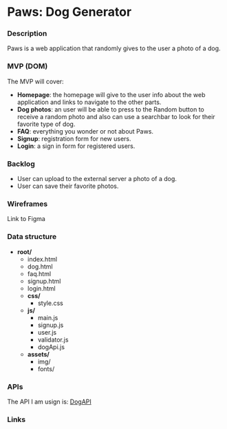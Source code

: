 # Paws: Dog Generator

### Description

Paws is a web application that randomly gives to the user a photo of a dog.

### MVP (DOM)

The MVP will cover:

- **Homepage**: the homepage will give to the user info about the web application and links to navigate to the other parts. 
- **Dog photos**: an user will be able to press to the Random button to receive a random photo and also can use a searchbar to look for their favorite type of dog.
- **FAQ**: everything you wonder or not about Paws.
- **Signup**: registration form for new users.
- **Login**: a sign in form for registered users.

### Backlog

- User can upload to the external server a photo of a dog.
- User can save their favorite photos.

### Wireframes

Link to Figma

### Data structure

- **root/**
  - index.html
  - dog.html
  - faq.html
  - signup.html
  - login.html
  - **css/**
    - style.css
  - **js/**
    - main.js
    - signup.js
    - user.js
    - validator.js
    - dogApi.js
  - **assets/**
    - img/
    - fonts/

### APIs

The API I am usign is: [DogAPI](https://dog.ceo/dog-api/)

### Links

